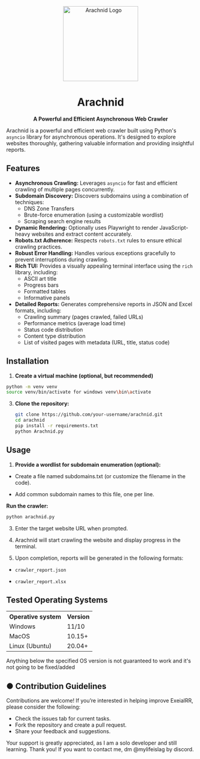 <div align="center">

<img src="path/to/your/ArachnidLogo.png" alt="Arachnid Logo" width="200">

# Arachnid

**A Powerful and Efficient Asynchronous Web Crawler**

</div>

Arachnid is a powerful and efficient web crawler built using Python's `asyncio` library for asynchronous operations. It's designed to explore websites thoroughly, gathering valuable information and providing insightful reports.

## Features

- **Asynchronous Crawling:** Leverages `asyncio` for fast and efficient crawling of multiple pages concurrently.
- **Subdomain Discovery:**  Discovers subdomains using a combination of techniques:
    - DNS Zone Transfers
    - Brute-force enumeration (using a customizable wordlist)
    - Scraping search engine results
- **Dynamic Rendering:** Optionally uses Playwright to render JavaScript-heavy websites and extract content accurately.
- **Robots.txt Adherence:** Respects `robots.txt` rules to ensure ethical crawling practices.
- **Robust Error Handling:** Handles various exceptions gracefully to prevent interruptions during crawling.
- **Rich TUI:** Provides a visually appealing terminal interface using the `rich` library, including:
    - ASCII art title
    - Progress bars
    - Formatted tables
    - Informative panels
- **Detailed Reports:** Generates comprehensive reports in JSON and Excel formats, including:
    - Crawling summary (pages crawled, failed URLs)
    - Performance metrics (average load time)
    - Status code distribution
    - Content type distribution
    - List of visited pages with metadata (URL, title, status code)

## Installation

1. **Create a virtual machine (optional, but recommended)**
  ```bash
  python -m venv venv
  source venv/bin/activate for windows venv\bin\activate
  ```


3. **Clone the repository:**

   ```bash
   git clone https://github.com/your-username/arachnid.git
   cd arachnid
   pip install -r requirements.txt
   python Arachnid.py
   ```

## Usage

1. **Provide a wordlist for subdomain enumeration (optional):**

- Create a file named subdomains.txt (or customize the filename in the code).

- Add common subdomain names to this file, one per line.

**Run the crawler:**
```bash
python arachnid.py
```
3. Enter the target website URL when prompted.

4. Arachnid will start crawling the website and display progress in the terminal.

5. Upon completion, reports will be generated in the following formats:

- ```crawler_report.json```

- ```crawler_report.xlsx```

## Tested Operating Systems

<table>
    <tr>
        <th>Operative system</th>
        <th> Version </th>
    </tr>
    <tr>
        <td>Windows</td>
        <td>11/10</td>
    <tr>
        <td>MacOS</td>
        <td>10.15+</td>
    </tr>
    <tr>
        <td>Linux (Ubuntu)</td>
        <td>20.04+</td>
    </tr>
    
  
</table>
Anything below the specified OS version is not guaranteed to work and it's not going to be fixed/added

## ● Contribution Guidelines
Contributions are welcome! If you’re interested in helping improve ExeialRR, please consider the following:
- Check the issues tab for current tasks.
- Fork the repository and create a pull request.
- Share your feedback and suggestions.
 
Your support is greatly appreciated, as I am a solo developer and still learning. Thank you!
If you want to contact me, dm @mylifeislag by discord.

